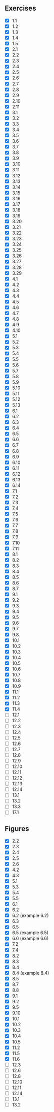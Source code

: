 Exercises
---------
- [X] 1.1
- [X] 1.2
- [X] 1.3
- [X] 1.4
- [X] 1.5
- [X] 2.1
- [X] 2.2
- [X] 2.3
- [X] 2.4
- [X] 2.5
- [X] 2.6
- [X] 2.7
- [X] 2.8
- [X] 2.9
- [X] 2.10
- [X] 2.11
- [X] 3.1
- [X] 3.2
- [X] 3.3
- [X] 3.4
- [X] 3.5
- [X] 3.6
- [X] 3.7
- [X] 3.8
- [X] 3.9
- [X] 3.10
- [X] 3.11
- [X] 3.12
- [X] 3.13
- [X] 3.14
- [X] 3.15
- [X] 3.16
- [X] 3.17
- [X] 3.18
- [X] 3.19
- [X] 3.20
- [X] 3.21
- [X] 3.22
- [X] 3.23
- [X] 3.24
- [X] 3.25
- [X] 3.26
- [X] 3.27
- [X] 3.28
- [X] 3.29
- [X] 4.1
- [X] 4.2
- [X] 4.3
- [X] 4.4
- [X] 4.5
- [X] 4.6
- [X] 4.7
- [X] 4.8
- [X] 4.9
- [X] 4.10
- [X] 5.1
- [X] 5.2
- [X] 5.3
- [X] 5.4
- [X] 5.5
- [X] 5.6
- [X] 5.7
- [X] 5.8
- [X] 5.9
- [X] 5.10
- [X] 5.11
- [X] 5.12
- [X] 5.13
- [X] 6.1
- [X] 6.2
- [X] 6.3
- [X] 6.4
- [X] 6.5
- [X] 6.6
- [X] 6.7
- [X] 6.8
- [X] 6.9
- [X] 6.10
- [X] 6.11
- [X] 6.12
- [X] 6.13
- [X] 6.14
- [X] 7.1
- [X] 7.2
- [X] 7.3
- [X] 7.4
- [X] 7.5
- [X] 7.6
- [X] 7.7
- [X] 7.8
- [X] 7.9
- [X] 7.10
- [X] 7.11
- [X] 8.1
- [X] 8.2
- [X] 8.3
- [X] 8.4
- [X] 8.5
- [X] 8.6
- [X] 8.7
- [X] 9.1
- [X] 9.2
- [X] 9.3
- [X] 9.4
- [X] 9.5
- [X] 9.6
- [X] 9.7
- [X] 9.8
- [X] 10.1
- [X] 10.2
- [X] 10.3
- [X] 10.4
- [X] 10.5
- [X] 10.6
- [X] 10.7
- [X] 10.8
- [X] 10.9
- [X] 11.1
- [X] 11.2
- [X] 11.3
- [X] 11.4
- [ ] 12.1
- [ ] 12.2
- [ ] 12.3
- [ ] 12.4
- [ ] 12.5
- [ ] 12.6
- [ ] 12.7
- [ ] 12.8
- [ ] 12.9
- [ ] 12.10
- [ ] 12.11
- [ ] 12.12
- [ ] 12.13
- [ ] 12.14
- [ ] 13.1
- [ ] 13.2
- [ ] 13.3
- [ ] 17.1

Figures
-------
- [X] 2.2
- [X] 2.3
- [X] 2.4
- [X] 2.5
- [X] 2.6
- [X] 4.2
- [X] 4.3
- [X] 5.1
- [X] 5.3
- [X] 5.4
- [X] 5.5
- [X] 6.1
- [X] 6.2
- [X] 6.2 (example 6.2)
- [X] 6.3
- [X] 6.5
- [X] 6.5 (example 6.5)
- [X] 6.6 (example 6.6)
- [X] 7.2
- [X] 7.4
- [X] 8.2
- [X] 8.3
- [X] 8.4
- [X] 8.4 (example 8.4)
- [X] 8.5
- [X] 8.7
- [X] 8.8
- [X] 9.1
- [X] 9.2
- [X] 9.5
- [X] 9.10
- [X] 10.1
- [X] 10.2
- [x] 10.3
- [X] 10.4
- [X] 10.5
- [X] 11.2
- [X] 11.5
- [X] 11.6
- [ ] 12.3
- [ ] 12.6
- [ ] 12.8
- [ ] 12.10
- [ ] 12.11
- [ ] 12.14
- [ ] 13.1
- [ ] 13.2
